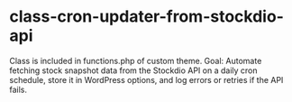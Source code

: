 # class-cron-updater-from-stockdio-api
Class is included in functions.php of custom theme.
Goal: Automate fetching stock snapshot data from the Stockdio API on a daily cron schedule, store it in WordPress options, and log errors or retries if the API fails.

